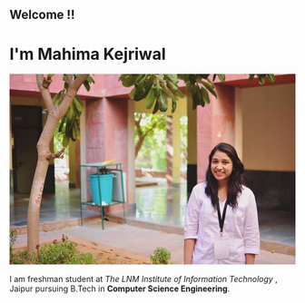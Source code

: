 ## Welcome !!

# I'm Mahima Kejriwal 

<IMG src=1.jpg> 

I am freshman student at _The LNM Institute of Information Technology_ , Jaipur pursuing B.Tech in **Computer Science Engineering**. 












